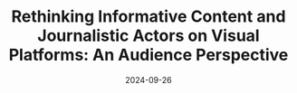 ---
title: "Rethinking Informative Content and Journalistic Actors on Visual Platforms: An Audience Perspective"
collection: talks
permalink: /talks/2024-09-26-Rethinking-Informative-Content-and-Journalistic-Actors-on-Visual-Platforms-An-Audience-Perspective
date: 2024-09-26
venue: 'ECREA 2024'
paperurl: 'https://c-in.floq.live/event/ecrea2024/search?objectClass=timeslot&objectId=6655830ac063c3726cdac460&type=detail'
citation: ' Lion Wedel, &quot;Rethinking Informative Content and Journalistic Actors on Visual Platforms: An Audience Perspective.&quot; ECREA 2024, 1900.'
---